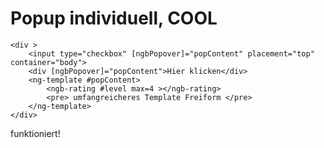 Popup individuell, COOL
=======================

```
<div >
    <input type="checkbox" [ngbPopover]="popContent" placement="top" container="body">
    <div [ngbPopover]="popContent">Hier klicken</div>
    <ng-template #popContent>
        <ngb-rating #level max=4 ></ngb-rating>
        <pre> umfangreicheres Template Freiform </pre>
    </ng-template>
</div>
```
funktioniert!
